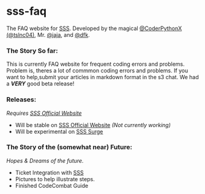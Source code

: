 # sss-faq
The FAQ website for [SSS](https://github.com/whitman-colm/sss). Developed by the magical [@CoderPythonX (@tslnc04)](https://github.com/tslnc04), Mr. [@jaja](https://github.com/jajaio), and [@dfk](https://github.com/donovank).

### The Story So far:
This is currently FAQ website for frequent coding errors and problems. Problem is, theres a lot of commmon coding errors and problems. If you want to help,submit your articles in markdown format in the s3 chat.
We had a ***VERY*** good beta release!

### Releases:
*Requires [SSS Official Website](http://sss.skilstak.io)*
* Will be stable on [SSS Official Website](http://sss.skilstak.io) *(Not currently working)*
* Will be experimental on [SSS Surge](http://sss.surge.sh)


### The Story of the **(somewhat near)** Future:
*Hopes & Dreams of the future.*
* Ticket Integration with [SSS](https://github.com/whitman-colm/sss)
* Pictures to help illustrate steps.
* Finished CodeCombat Guide
